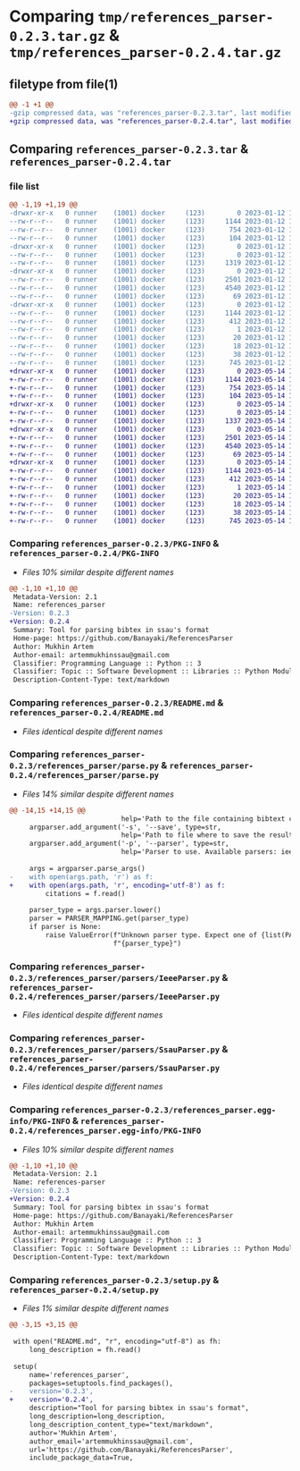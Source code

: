 # Comparing `tmp/references_parser-0.2.3.tar.gz` & `tmp/references_parser-0.2.4.tar.gz`

## filetype from file(1)

```diff
@@ -1 +1 @@
-gzip compressed data, was "references_parser-0.2.3.tar", last modified: Thu Jan 12 18:53:10 2023, max compression
+gzip compressed data, was "references_parser-0.2.4.tar", last modified: Sun May 14 16:28:00 2023, max compression
```

## Comparing `references_parser-0.2.3.tar` & `references_parser-0.2.4.tar`

### file list

```diff
@@ -1,19 +1,19 @@
-drwxr-xr-x   0 runner    (1001) docker     (123)        0 2023-01-12 18:53:10.892678 references_parser-0.2.3/
--rw-r--r--   0 runner    (1001) docker     (123)     1144 2023-01-12 18:53:10.892678 references_parser-0.2.3/PKG-INFO
--rw-r--r--   0 runner    (1001) docker     (123)      754 2023-01-12 18:52:58.000000 references_parser-0.2.3/README.md
--rw-r--r--   0 runner    (1001) docker     (123)      104 2023-01-12 18:52:58.000000 references_parser-0.2.3/pyproject.toml
-drwxr-xr-x   0 runner    (1001) docker     (123)        0 2023-01-12 18:53:10.888678 references_parser-0.2.3/references_parser/
--rw-r--r--   0 runner    (1001) docker     (123)        0 2023-01-12 18:52:58.000000 references_parser-0.2.3/references_parser/__init__.py
--rw-r--r--   0 runner    (1001) docker     (123)     1319 2023-01-12 18:52:58.000000 references_parser-0.2.3/references_parser/parse.py
-drwxr-xr-x   0 runner    (1001) docker     (123)        0 2023-01-12 18:53:10.892678 references_parser-0.2.3/references_parser/parsers/
--rw-r--r--   0 runner    (1001) docker     (123)     2501 2023-01-12 18:52:58.000000 references_parser-0.2.3/references_parser/parsers/IeeeParser.py
--rw-r--r--   0 runner    (1001) docker     (123)     4540 2023-01-12 18:52:58.000000 references_parser-0.2.3/references_parser/parsers/SsauParser.py
--rw-r--r--   0 runner    (1001) docker     (123)       69 2023-01-12 18:52:58.000000 references_parser-0.2.3/references_parser/parsers/__init__.py
-drwxr-xr-x   0 runner    (1001) docker     (123)        0 2023-01-12 18:53:10.892678 references_parser-0.2.3/references_parser.egg-info/
--rw-r--r--   0 runner    (1001) docker     (123)     1144 2023-01-12 18:53:10.000000 references_parser-0.2.3/references_parser.egg-info/PKG-INFO
--rw-r--r--   0 runner    (1001) docker     (123)      412 2023-01-12 18:53:10.000000 references_parser-0.2.3/references_parser.egg-info/SOURCES.txt
--rw-r--r--   0 runner    (1001) docker     (123)        1 2023-01-12 18:53:10.000000 references_parser-0.2.3/references_parser.egg-info/dependency_links.txt
--rw-r--r--   0 runner    (1001) docker     (123)       20 2023-01-12 18:53:10.000000 references_parser-0.2.3/references_parser.egg-info/requires.txt
--rw-r--r--   0 runner    (1001) docker     (123)       18 2023-01-12 18:53:10.000000 references_parser-0.2.3/references_parser.egg-info/top_level.txt
--rw-r--r--   0 runner    (1001) docker     (123)       38 2023-01-12 18:53:10.892678 references_parser-0.2.3/setup.cfg
--rw-r--r--   0 runner    (1001) docker     (123)      745 2023-01-12 18:52:58.000000 references_parser-0.2.3/setup.py
+drwxr-xr-x   0 runner    (1001) docker     (123)        0 2023-05-14 16:28:00.279685 references_parser-0.2.4/
+-rw-r--r--   0 runner    (1001) docker     (123)     1144 2023-05-14 16:28:00.279685 references_parser-0.2.4/PKG-INFO
+-rw-r--r--   0 runner    (1001) docker     (123)      754 2023-05-14 16:27:47.000000 references_parser-0.2.4/README.md
+-rw-r--r--   0 runner    (1001) docker     (123)      104 2023-05-14 16:27:47.000000 references_parser-0.2.4/pyproject.toml
+drwxr-xr-x   0 runner    (1001) docker     (123)        0 2023-05-14 16:28:00.279685 references_parser-0.2.4/references_parser/
+-rw-r--r--   0 runner    (1001) docker     (123)        0 2023-05-14 16:27:47.000000 references_parser-0.2.4/references_parser/__init__.py
+-rw-r--r--   0 runner    (1001) docker     (123)     1337 2023-05-14 16:27:47.000000 references_parser-0.2.4/references_parser/parse.py
+drwxr-xr-x   0 runner    (1001) docker     (123)        0 2023-05-14 16:28:00.279685 references_parser-0.2.4/references_parser/parsers/
+-rw-r--r--   0 runner    (1001) docker     (123)     2501 2023-05-14 16:27:47.000000 references_parser-0.2.4/references_parser/parsers/IeeeParser.py
+-rw-r--r--   0 runner    (1001) docker     (123)     4540 2023-05-14 16:27:47.000000 references_parser-0.2.4/references_parser/parsers/SsauParser.py
+-rw-r--r--   0 runner    (1001) docker     (123)       69 2023-05-14 16:27:47.000000 references_parser-0.2.4/references_parser/parsers/__init__.py
+drwxr-xr-x   0 runner    (1001) docker     (123)        0 2023-05-14 16:28:00.279685 references_parser-0.2.4/references_parser.egg-info/
+-rw-r--r--   0 runner    (1001) docker     (123)     1144 2023-05-14 16:28:00.000000 references_parser-0.2.4/references_parser.egg-info/PKG-INFO
+-rw-r--r--   0 runner    (1001) docker     (123)      412 2023-05-14 16:28:00.000000 references_parser-0.2.4/references_parser.egg-info/SOURCES.txt
+-rw-r--r--   0 runner    (1001) docker     (123)        1 2023-05-14 16:28:00.000000 references_parser-0.2.4/references_parser.egg-info/dependency_links.txt
+-rw-r--r--   0 runner    (1001) docker     (123)       20 2023-05-14 16:28:00.000000 references_parser-0.2.4/references_parser.egg-info/requires.txt
+-rw-r--r--   0 runner    (1001) docker     (123)       18 2023-05-14 16:28:00.000000 references_parser-0.2.4/references_parser.egg-info/top_level.txt
+-rw-r--r--   0 runner    (1001) docker     (123)       38 2023-05-14 16:28:00.279685 references_parser-0.2.4/setup.cfg
+-rw-r--r--   0 runner    (1001) docker     (123)      745 2023-05-14 16:27:47.000000 references_parser-0.2.4/setup.py
```

### Comparing `references_parser-0.2.3/PKG-INFO` & `references_parser-0.2.4/PKG-INFO`

 * *Files 10% similar despite different names*

```diff
@@ -1,10 +1,10 @@
 Metadata-Version: 2.1
 Name: references_parser
-Version: 0.2.3
+Version: 0.2.4
 Summary: Tool for parsing bibtex in ssau's format
 Home-page: https://github.com/Banayaki/ReferencesParser
 Author: Mukhin Artem
 Author-email: artemmukhinssau@gmail.com
 Classifier: Programming Language :: Python :: 3
 Classifier: Topic :: Software Development :: Libraries :: Python Modules
 Description-Content-Type: text/markdown
```

### Comparing `references_parser-0.2.3/README.md` & `references_parser-0.2.4/README.md`

 * *Files identical despite different names*

### Comparing `references_parser-0.2.3/references_parser/parse.py` & `references_parser-0.2.4/references_parser/parse.py`

 * *Files 14% similar despite different names*

```diff
@@ -14,15 +14,15 @@
                            help='Path to the file containing bibtext citations.')
     argparser.add_argument('-s', '--save', type=str,
                            help='Path to file where to save the result of parsing.', default='')
     argparser.add_argument('-p', '--parser', type=str,
                            help='Parser to use. Available parsers: ieee, ssau. Default: ssau.', default='ssau')
 
     args = argparser.parse_args()
-    with open(args.path, 'r') as f:
+    with open(args.path, 'r', encoding='utf-8') as f:
         citations = f.read()
 
     parser_type = args.parser.lower()
     parser = PARSER_MAPPING.get(parser_type)
     if parser is None:
         raise ValueError(f"Unknown parser type. Expect one of {list(PARSER_MAPPING.keys())}, but received"
                          f"{parser_type}")
```

### Comparing `references_parser-0.2.3/references_parser/parsers/IeeeParser.py` & `references_parser-0.2.4/references_parser/parsers/IeeeParser.py`

 * *Files identical despite different names*

### Comparing `references_parser-0.2.3/references_parser/parsers/SsauParser.py` & `references_parser-0.2.4/references_parser/parsers/SsauParser.py`

 * *Files identical despite different names*

### Comparing `references_parser-0.2.3/references_parser.egg-info/PKG-INFO` & `references_parser-0.2.4/references_parser.egg-info/PKG-INFO`

 * *Files 10% similar despite different names*

```diff
@@ -1,10 +1,10 @@
 Metadata-Version: 2.1
 Name: references-parser
-Version: 0.2.3
+Version: 0.2.4
 Summary: Tool for parsing bibtex in ssau's format
 Home-page: https://github.com/Banayaki/ReferencesParser
 Author: Mukhin Artem
 Author-email: artemmukhinssau@gmail.com
 Classifier: Programming Language :: Python :: 3
 Classifier: Topic :: Software Development :: Libraries :: Python Modules
 Description-Content-Type: text/markdown
```

### Comparing `references_parser-0.2.3/setup.py` & `references_parser-0.2.4/setup.py`

 * *Files 1% similar despite different names*

```diff
@@ -3,15 +3,15 @@
 
 with open("README.md", "r", encoding="utf-8") as fh:
     long_description = fh.read()
 
 setup(
     name='references_parser',
     packages=setuptools.find_packages(),
-    version='0.2.3',
+    version='0.2.4',
     description="Tool for parsing bibtex in ssau's format",
     long_description=long_description,
     long_description_content_type="text/markdown",
     author='Mukhin Artem',
     author_email='artemmukhinssau@gmail.com',
     url='https://github.com/Banayaki/ReferencesParser',
     include_package_data=True,
```

